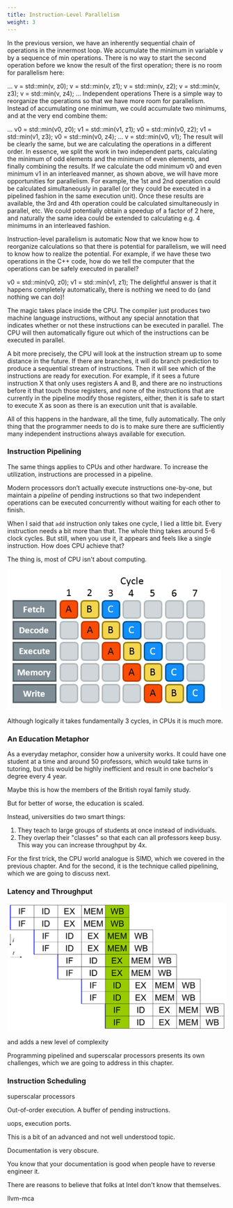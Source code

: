 ```yaml
---
title: Instruction-Level Parallelism
weight: 3
---
```


In the previous version, we have an inherently sequential chain of operations in the innermost loop. We accumulate the minimum in variable v by a sequence of min operations. There is no way to start the second operation before we know the result of the first operation; there is no room for parallelism here:

...
v = std::min(v, z0);
v = std::min(v, z1);
v = std::min(v, z2);
v = std::min(v, z3);
v = std::min(v, z4);
...
Independent operations
There is a simple way to reorganize the operations so that we have more room for parallelism. Instead of accumulating one minimum, we could accumulate two minimums, and at the very end combine them:

...
v0 = std::min(v0, z0);
v1 = std::min(v1, z1);
v0 = std::min(v0, z2);
v1 = std::min(v1, z3);
v0 = std::min(v0, z4);
...
v = std::min(v0, v1);
The result will be clearly the same, but we are calculating the operations in a different order. In essence, we split the work in two independent parts, calculating the minimum of odd elements and the minimum of even elements, and finally combining the results. If we calculate the odd minimum v0 and even minimum v1 in an interleaved manner, as shown above, we will have more opportunities for parallelism. For example, the 1st and 2nd operation could be calculated simultaneously in parallel (or they could be executed in a pipelined fashion in the same execution unit). Once these results are available, the 3rd and 4th operation could be calculated simultaneously in parallel, etc. We could potentially obtain a speedup of a factor of 2 here, and naturally the same idea could be extended to calculating e.g. 4 minimums in an interleaved fashion.

Instruction-level parallelism is automatic
Now that we know how to reorganize calculations so that there is potential for parallelism, we will need to know how to realize the potential. For example, if we have these two operations in the C++ code, how do we tell the computer that the operations can be safely executed in parallel?

v0 = std::min(v0, z0);
v1 = std::min(v1, z1);
The delightful answer is that it happens completely automatically, there is nothing we need to do (and nothing we can do)!

The magic takes place inside the CPU. The compiler just produces two machine language instructions, without any special annotation that indicates whether or not these instructions can be executed in parallel. The CPU will then automatically figure out which of the instructions can be executed in parallel.

A bit more precisely, the CPU will look at the instruction stream up to some distance in the future. If there are branches, it will do branch prediction to produce a sequential stream of instructions. Then it will see which of the instructions are ready for execution. For example, if it sees a future instruction X that only uses registers A and B, and there are no instructions before it that touch those registers, and none of the instructions that are currently in the pipeline modify those registers, either, then it is safe to start to execute X as soon as there is an execution unit that is available.

All of this happens in the hardware, all the time, fully automatically. The only thing that the programmer needs to do is to make sure there are sufficiently many independent instructions always available for execution.

### Instruction Pipelining

The same things applies to CPUs and other hardware. To increase the utilization, instructions are processed in a pipeline.

Modern processors don’t actually execute instructions one-by-one, but maintain a *pipeline* of pending instructions so that two independent operations can be executed concurrently without waiting for each other to finish.

When I said that `add` instruction only takes one cycle, I lied a little bit. Every instruction needs a bit more than that. The whole thing takes around 5-6 clock cycles. But still, when you use it, it appears and feels like a single instruction. How does CPU achieve that?

The thing is, most of CPU isn't about computing.

![](img/pipeline.png)

Although logically it takes fundamentally 3 cycles, in CPUs it is much more.

### An Education Metaphor

As a everyday metaphor, consider how a university works. It could have one student at a time and around 50 professors, which would take turns in tutoring, but this would be highly inefficient and result in one bachelor's degree every 4 year.

Maybe this is how the members of the British royal family study.

But for better of worse, the education is scaled.

Instead, universities do two smart things:

1. They teach to large groups of students at once instead of individuals.
2. They overlap their "classes" so that each can all professors keep busy. This way you can increase throughput by 4x.

For the first trick, the CPU world analogue is SIMD, which we covered in the previous chapter. And for the second, it is the technique called pipelining, which we are going to discuss next.

### Latency and Throughput

![](img/superscalar.png)

and adds a new level of complexity

Programming pipelined and superscalar processors presents its own challenges, which we are going to address in this chapter.


### Instruction Scheduling

superscalar processors

Out-of-order execution. A buffer of pending instructions.

uops, execution ports.

This is a bit of an advanced and not well understood topic.

Documentation is very obscure.

You know that your documentation is good when people have to reverse engineer it.

There are reasons to believe that folks at Intel don't know that themselves.

llvm-mca
